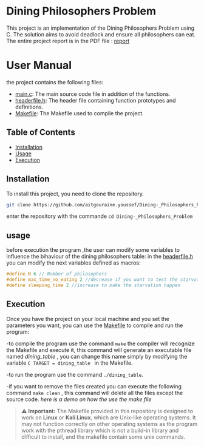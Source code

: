 # Dining Philosophers Problem

This project is an implementation of the Dining Philosophers Problem using C. The solution aims to avoid deadlock and ensure all philosophers can eat.
The entire project report is in the PDF file : [report](Rapport_du_Projet_du_Diner_Des_Philosophes.pdf)

# User Manual 
the project contains the following files:
- [main.c](main.c): The main source code file in addition of the functions.
- [headerfile.h](headerfile.h): The header file containing function prototypes and definitions.
- [Makefile](Makefile): The Makefile used to compile the project.

## Table of Contents

- [Installation](#installation)
- [Usage](#usage)
- [Execution](#Execution)

## Installation

To install this project, you need to clone the repository.

```bash
git clone https://github.com/aitgouraine.youssef/Dining-_Philosophers_Problem.git
```

enter the repository with the commande  ```cd Dining-_Philosophers_Problem```

## usage
before execution the program ,the user can modify some variables to influence the bihaviour of the dining philosophers table:
in the [headerfile.h](headerfile.h) you can modify the next variables defined as macros:
```C
#define N 6 // Number of philosophers
#define max_time_no_eating 2 //decrease if you want to test the starvation
#define sleeping_time 2 //increase to make the starvation happen
```

## Execution
Once you have the project on your local machine and you set the parameters you want, you can use the [Makefile](Makefile) to compile and run the program:

-to compile the program use the command ```make``` the compiler will recognize the Makefile and execute it, this command will generate an executable file named 
*dining_table* , you can change this name simply by modifying the variable ```C TARGET = dining_table ``` in the Makefile.

-to run the program use the command ```./dining_table```.

-if you want to remove the files created you can execute the following command ```make clean``` , this command will delete all the files except the source code.
*here is a demo on how the use the make file*

> **⚠ Important:**
> The Makefile provided in this repository is designed to work on **Linux** or **Kali Linux**, which are Unix-like operating systems. It may not function correctly on other operating systems as the program work with the pthread library which is not a build-in library and difficult to install, and the makefile contain some unix commands.
